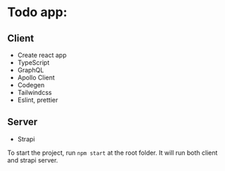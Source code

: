# Todo app:

## Client
- Create react app
- TypeScript
- GraphQL
- Apollo Client
- Codegen
- Tailwindcss
- Eslint, prettier

## Server
- Strapi

To start the project, run `npm start` at the root folder. It will run both client and strapi server.
